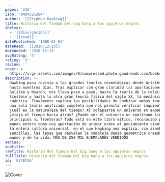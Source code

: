 ```yaml
---
pages: '245'
isbn: '8484326284'
author: '[[Stephen Hawking]]'
title: Historia del Tiempo Del big bang a los agujeros negros
shelves:
  - '[[divulgación]]'
  - '[[read]]'
datePublished: '1988-01-01'
dateRead: '[[2020-12-23]]'
dateAdded: '2020-12-23'
avgRating: '4'
rating: '5'
review: ''
cover: >-
  https://i.gr-assets.com/images/S/compressed.photo.goodreads.com/books/1328893687l/9378726.jpg
description: >-
  Hawking pasa revista a las grandes teorías cosmológicas desde Aristóteles
  hasta nuestros dias. Tras explicar con gran claridad las aportaciones de
  Galileo y Newton, nos lleva paso a paso, hasta la teoría de la relatividad de
  Einstein y hasta la otra gran teoría física del siglo XX, la mecánica
  cuántica. Finalmente explora las posibilidades de combinar ambas teorías en
  una sola teoría unificada completa que nos permita verificar inquientantes
  ¿Cuál es la naturaleza del tiempo? Al colapsarse un universo en expansión
  ¿viaja el tiempo hacia atrás? ¿Puede ser el universo un continuum sin
  principios ni fronteras? Todo está en este libro mítico, reconocido por el
  mundo entero como una aportación de primer orden al pensamiento científico y a
  la entera cultura universal, en el que Hawking nos explica, con asombrosa
  sencillez, las leyes que desvelan la compleja danza geométrica creadora del
  mundo y de la vida. MÁS DE 250 MIL EJEMPLARES VENDIDOS
series: ''
subtitle: ''
rawTitle: Historia del Tiempo Del big bang a los agujeros negros
fullTitle: Historia del Tiempo Del big bang a los agujeros negros
id: '9378726'
---
```

![Cover](https:&#x2F;&#x2F;i.gr-assets.com&#x2F;images&#x2F;S&#x2F;compressed.photo.goodreads.com&#x2F;books&#x2F;1328893687l&#x2F;9378726.jpg)
